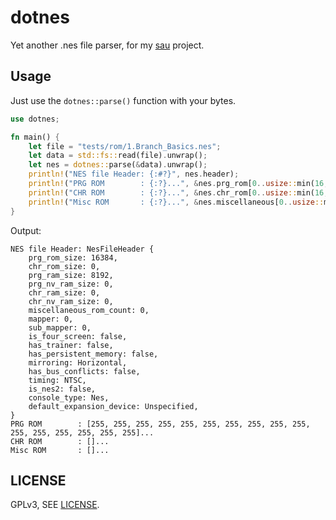 # dotnes

Yet another .nes file parser, for my [sau][sau-repo] project.

## Usage

Just use the `dotnes::parse()` function with your bytes.

```rust
use dotnes;

fn main() {
    let file = "tests/rom/1.Branch_Basics.nes";
    let data = std::fs::read(file).unwrap();
    let nes = dotnes::parse(&data).unwrap();
    println!("NES file Header: {:#?}", nes.header);
    println!("PRG ROM        : {:?}...", &nes.prg_rom[0..usize::min(16, nes.prg_rom.len())]);
    println!("CHR ROM        : {:?}...", &nes.chr_rom[0..usize::min(16, nes.chr_rom.len())]);
    println!("Misc ROM       : {:?}...", &nes.miscellaneous[0..usize::min(10, nes.miscellaneous.len())]);
}
```

Output: 

```text
NES file Header: NesFileHeader {
    prg_rom_size: 16384,
    chr_rom_size: 0,
    prg_ram_size: 8192,
    prg_nv_ram_size: 0,
    chr_ram_size: 0,
    chr_nv_ram_size: 0,
    miscellaneous_rom_count: 0,
    mapper: 0,
    sub_mapper: 0,
    is_four_screen: false,
    has_trainer: false,
    has_persistent_memory: false,
    mirroring: Horizontal,
    has_bus_conflicts: false,
    timing: NTSC,
    is_nes2: false,
    console_type: Nes,
    default_expansion_device: Unspecified,
}
PRG ROM        : [255, 255, 255, 255, 255, 255, 255, 255, 255, 255, 255, 255, 255, 255, 255, 255]...
CHR ROM        : []...
Misc ROM       : []...
```

## LICENSE

GPLv3, SEE [LICENSE](license-file).

[sau-repo]: https://git.7sdre.am/7sDream/sau 
[license-file]: https://git.7sdre.am/7sDream/dotnes/src/branch/master/LICENS
